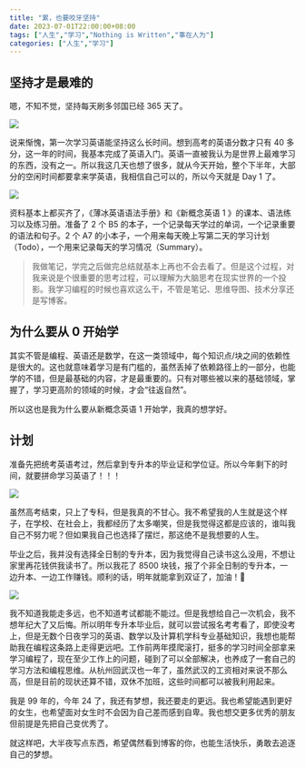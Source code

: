 ```yaml
---
title: "累，也要咬牙坚持"
date: 2023-07-01T22:00:00+08:00
tags: ["人生","学习","Nothing is Written","事在人为"]
categories: ["人生","学习"]
---
```


## 坚持才是最难的

嗯，不知不觉，坚持每天刷多邻国已经 365 天了。

![](/images/articles/2023/nothing-is-written/001.png)

说来惭愧，第一次学习英语能坚持这么长时间。想到高考的英语分数才只有 40 多分，这一年的时间，我基本完成了英语入门。英语一直被我认为是世界上最难学习的东西，没有之一。所以我这几天也想了很多，就从今天开始，整个下半年，大部分的空闲时间都要拿来学英语，我相信自己可以的，所以今天就是 Day 1 了。

![](/images/articles/2023/nothing-is-written/002.png)

资料基本上都买齐了，《薄冰英语语法手册》和《新概念英语 1 》的课本、语法练习以及练习册。准备了 2 个 B5 的本子，一个记录每天学过的单词，一个记录重要的语法和句子。2 个 A7 的小本子，一个用来每天晚上写第二天的学习计划（Todo），一个用来记录每天的学习情况（Summary）。

> 我做笔记，学完之后做完总结就基本上再也不会去看了。但是这个过程，对我来说是个很重要的思考过程，可以理解为大脑思考在现实世界的一个投影。我学习编程的时候也喜欢这么干，不管是笔记、思维导图、技术分享还是写博客。

## 为什么要从 0 开始学

其实不管是编程、英语还是数学，在这一类领域中，每个知识点/块之间的依赖性是很大的。这也就意味着学习是有门槛的，虽然丢掉了依赖路径上的一部分，也能学的不错，但是最基础的内容，才是最重要的。只有对哪些被以来的基础领域，掌握了，学习更高阶的领域的时候，才会“往返自然”。

所以这也是我为什么要从新概念英语 1 开始学，我真的想学好。

## 计划

准备先把统考英语考过，然后拿到专升本的毕业证和学位证。所以今年剩下的时间，就要拼命学习英语了！！！

![](/images/articles/2023/nothing-is-written/003.jpg)

虽然高考结束，只上了专科，但是我真的不甘心。我不希望我的人生就是这个样子，在学校、在社会上，我都经历了太多嘲笑，但是我觉得这都是应该的，谁叫我自己不努力呢？但如果我自己也选择了摆烂，那这绝不是我想要的人生。

毕业之后，我并没有选择全日制的专升本，因为我觉得自己读书这么没用，不想让家里再花钱供我读书了。所以我花了 8500 块钱，报了个非全日制的专升本，一边升本、一边工作赚钱。顺利的话，明年就能拿到双证了，加油！💪

![](/images/articles/2023/nothing-is-written/004.png)

我不知道我能走多远，也不知道考试都能不能过。但是我想给自己一次机会，我不想年纪大了又后悔。所以明年专升本毕业后，就可以尝试报名考考看了，即使没考上，但是无数个日夜学习的英语、数学以及计算机学科专业基础知识，我想也能帮助我在编程这条路上走得更远吧。工作前两年摸爬滚打，挺多的学习时间全部拿来学习编程了，现在至少工作上的问题，碰到了可以全部解决，也养成了一套自己的学习方法和编程思维。从杭州回武汉也一年了，虽然武汉的工资相对来说不那么高，但是目前的现状还算不错，双休不加班，这些时间都可以被我利用起来。

我是 99 年的，今年 24 了，我还有梦想，我还要走的更远。我也希望能遇到更好的女生，也希望面对女生时不会因为自己差而感到自卑。我也想交更多优秀的朋友但前提是先把自己变优秀了。

就这样吧，大半夜写点东西，希望偶然看到博客的你，也能生活快乐，勇敢去追逐自己的梦想。